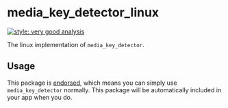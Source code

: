 # media_key_detector_linux

[![style: very good analysis][very_good_analysis_badge]][very_good_analysis_link]

The linux implementation of `media_key_detector`.

## Usage

This package is [endorsed][endorsed_link], which means you can simply use `media_key_detector`
normally. This package will be automatically included in your app when you do.

[endorsed_link]: https://flutter.dev/docs/development/packages-and-plugins/developing-packages#endorsed-federated-plugin
[very_good_analysis_badge]: https://img.shields.io/badge/style-very_good_analysis-B22C89.svg
[very_good_analysis_link]: https://pub.dev/packages/very_good_analysis
